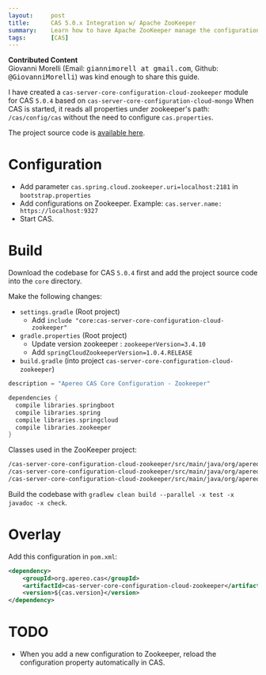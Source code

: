 ```yaml
---
layout:     post
title:      CAS 5.0.x Integration w/ Apache ZooKeeper
summary:    Learn how to have Apache ZooKeeper manage the configuration of CAS 5.0.x
tags:       [CAS]
---
```


<div class="alert alert-info">
  <strong>Contributed Content</strong><br/>Giovanni Morelli (Email: <kbd>giannimorell at gmail.com</kbd>, Github: <kbd>@GiovanniMorelli</kbd>) was kind enough to share this guide.
</div>

I have created a `cas-server-core-configuration-cloud-zookeeper` module for CAS `5.0.4` based on `cas-server-core-configuration-cloud-mongo`
When CAS is started, it reads all properties under zookeeper's path: `/cas/config/cas` without the need to configure `cas.properties`.

The project source code is [available here](https://drive.google.com/file/d/0B984z5r9uFKgR3dNa3JIbm1lRnM/view).

# Configuration

- Add parameter `cas.spring.cloud.zookeeper.uri=localhost:2181` in `bootstrap.properties`
- Add configurations on Zookeeper. Example: `cas.server.name: https://localhost:9327`
- Start CAS.

# Build

Download the codebase for CAS `5.0.4` first and add the project source code into the `core` directory.

Make the following changes:

- `settings.gradle` (Root project)
  - Add `include "core:cas-server-core-configuration-cloud-zookeeper"`
- `gradle.properties` (Root project)
    - Update version zookeeper : `zookeeperVersion=3.4.10`
    - Add `springCloudZookeeperVersion=1.0.4.RELEASE`
- `build.gradle` (into project `cas-server-core-configuration-cloud-zookeeper`)

```groovy
description = "Apereo CAS Core Configuration - Zookeeper"

dependencies {
  compile libraries.springboot
  compile libraries.spring
  compile libraries.springcloud
  compile libraries.zookeeper
}
```

Classes used in the ZooKeeper project:

```bash
/cas-server-core-configuration-cloud-zookeeper/src/main/java/org/apereo/cas/ZookeeperPropertySource.java
/cas-server-core-configuration-cloud-zookeeper/src/main/java/org/apereo/cas/ZookeeperPropertySourceLocator.java
/cas-server-core-configuration-cloud-zookeeper/src/main/java/org/apereo/cas/config/ZookeeperCloudConfigBootstrapConfiguration.java
```

Build the codebase with `gradlew clean build --parallel -x test -x javadoc -x check`.

# Overlay

Add this configuration in `pom.xml`:

```xml
<dependency>
    <groupId>org.apereo.cas</groupId>
    <artifactId>cas-server-core-configuration-cloud-zookeeper</artifactId>
    <version>${cas.version}</version>
</dependency>
```

# TODO

- When you add a new configuration to Zookeeper, reload the configuration property automatically in CAS.
